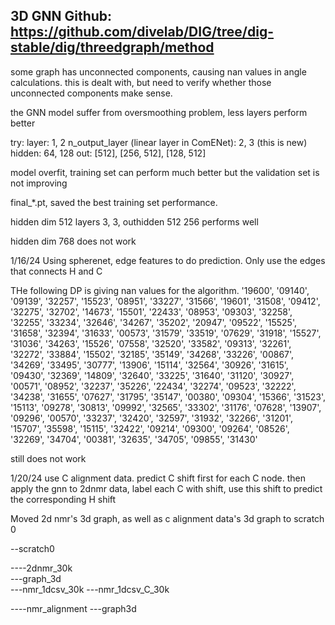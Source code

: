 ## 3D GNN Github: https://github.com/divelab/DIG/tree/dig-stable/dig/threedgraph/method

some graph has unconnected components, causing nan values in angle calculations. this is dealt with, but need to verify whether those unconnected components make sense. 

the GNN model suffer from oversmoothing problem, less layers perform better 

try: layer: 1, 2
      n_output_layer (linear layer in ComENet): 2, 3 (this is new)
      hidden: 64, 128
      out: [512], [256, 512], [128, 512]


model overfit, training set can perform much better but the validation set is not improving 

final_*.pt, saved the best training set performance. 

hidden dim 512 layers 3, 3, outhidden 512 256 performs well 

hidden dim 768 does not work



1/16/24
 Using spherenet, edge features to do prediction. Only use the edges that connects H and C

 THe following DP is giving nan values for the algorithm. 
 '19600', '09140', '09139', '32257', '15523', '08951', '33227', '31566', '19601', '31508', '09412', '32275', '32702', '14673', '15501', '22433', '08953', '09303', '32258', '32255', '33234', '32646', '34267', '35202', '20947', '09522', '15525', '31658', '32394', '31633', '00573', '31579', '33519', '07629', '31918', '15527', '31036', '34263', '15526', '07558', '32520', '33582', '09313', '32261', '32272', '33884', '15502', '32185', '35149', '34268', '33226', '00867', '34269', '33495', '30777', '13906', '15114', '32564', '30926', '31615', '09430', '32369', '14809', '32640', '33225', '31640', '31120', '30927', '00571', '08952', '32237', '35226', '22434', '32274', '09523', '32222', '34238', '31655', '07627', '31795', '35147', '00380', '09304', '15366', '31523', '15113', '09278', '30813', '09992', '32565', '33302', '31176', '07628', '13907', '09296', '00570', '33237', '32420', '32597', '31932', '32266', '31201', '15707', '35598', '15115', '32422', '09214', '09300', '09264', '08526', '32269', '34704', '00381', '32635', '34705', '09855', '31430'


 still does not work



 1/20/24 
 use C alignment data. predict C shift first for each C node. then apply the gnn to 2dnmr data, label each C with shift, use this shift to predict the corresponding H shift

 Moved 2d nmr's 3d graph, as well as c alignment data's 3d graph to scratch 0

 --scratch0

----2dnmr_30k  
      ---graph_3d  
      ---nmr_1dcsv_30k 
      ---nmr_1dcsv_C_30k

----nmr_alignment
      ---graph3d